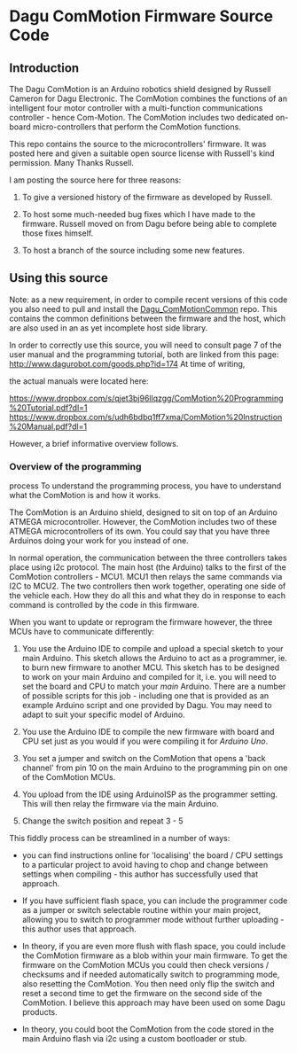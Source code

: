 # Dagu ComMotion Firmware Source Code
## Introduction
The Dagu ComMotion is an Arduino robotics shield designed by Russell Cameron for
Dagu Electronic. The ComMotion combines the functions of an intelligent four
motor controller with a multi-function communications controller - hence
Com-Motion. The ComMotion includes two dedicated on-board micro-controllers that
perform the ComMotion functions.

This repo contains the source to the microcontrollers' firmware. It was posted
here and given a suitable open source license with Russell's kind permission.
Many Thanks Russell.

I am posting the source here for three reasons:

1. To give a versioned history of the firmware as developed by Russell.

2. To host some much-needed bug fixes which I have made to the firmware. Russell
moved on from Dagu before being able to complete those fixes himself.

3. To host a branch of the source including some new features.

## Using this source
Note: as a new requirement, in order to compile recent versions of this code you also need to pull and install the [Dagu_ComMotionCommon](https://github.com/sgparry/Dagu_ComMotionCommon) repo. This contains the common definitions between the firmware and the host, which are also used in an as yet incomplete host side library.

In order to correctly use this source, you will need to consult page 7 of the
user manual and the programming tutorial, both are linked from this page:
http://www.dagurobot.com/goods.php?id=174 At time of writing,

the actual manuals were located here:

https://www.dropbox.com/s/qjet3bj96llqzgg/ComMotion%20Programming%20Tutorial.pdf?dl=1
https://www.dropbox.com/s/udh6bdbq1ff7xma/ComMotion%20Instruction%20Manual.pdf?dl=1

However, a brief informative overview follows.

### Overview of the programming
process To understand the programming process, you have to understand what the
ComMotion is and how it works.

The ComMotion is an Arduino shield, designed to sit on top of an Arduino ATMEGA
microcontroller. However, the ComMotion includes two of these ATMEGA
microcontrollers of its own. You could say that you have three Arduinos doing
your work for you instead of one.

In normal operation, the communication between the three controllers takes place
using i2c protocol. The main host (the Arduino) talks to the first of the
ComMotion controllers - MCU1. MCU1 then relays the same commands via I2C to
MCU2. The two controllers then work together, operating one side of the vehicle
each. How they do all this and what they do in response to each command is
controlled by the code in this firmware.

When you want to update or reprogram the firmware however, the three MCUs have
to communicate differently:

1. You use the Arduino IDE to compile and upload a special sketch to your main
Arduino. This sketch allows the Arduino to act as a programmer, ie. to burn new
firmware to another MCU. This sketch has to be designed to work on your main
Arduino and compiled for it, i.e. you will need to set the board and CPU to
match your _main_ Arduino. There are a number of possible scripts for this job -
including one that is provided as an example Arduino script and one provided by
Dagu. You may need to adapt to suit your specific model of Arduino.

2. You use the Arduino IDE to compile the new firmware with board and CPU set
just as you would if you were compiling it for _Arduino Uno_.

3. You set a jumper and switch on the ComMotion that opens a 'back channel' from
pin 10 on the main Arduino to the programming pin on one of the ComMotion MCUs.

4. You upload from the IDE using ArduinoISP as the programmer setting. This will
then relay the firmware via the main Arduino.

5. Change the switch position and repeat 3 - 5

This fiddly process can be streamlined in a number of ways:
- you can find instructions online for 'localising' the board / CPU settings to
a particular project to avoid having to chop and change between settings when
compiling - this author has successfully used that approach.

- If you have sufficient flash space, you can include the programmer code as a
jumper or switch selectable routine within your main project, allowing you to
switch to programmer mode without further uploading - this author uses that
approach.

- In theory, if you are even more flush with flash space, you could include the
ComMotion firmware as a blob within your main firmware. To get the firmware on
the ComMotion MCUs you could then check versions / checksums and if needed
automatically switch to programming mode, also resetting the ComMotion. You then
need only flip the switch and reset a second time to get the firmware on the
second side of the ComMotion. I believe this approach may have been used on some
Dagu products.

- In theory, you could boot the ComMotion from the code stored in the main 
Arduino flash via i2c using a custom bootloader or stub.
